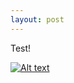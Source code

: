 ```yaml
---
layout: post
---
```


Test!

[![Alt text](https://img.youtube.com/vi/ODPRCrm0k_M/0.jpg)](https://www.youtube.com/watch?v=ODPRCrm0k_M)



